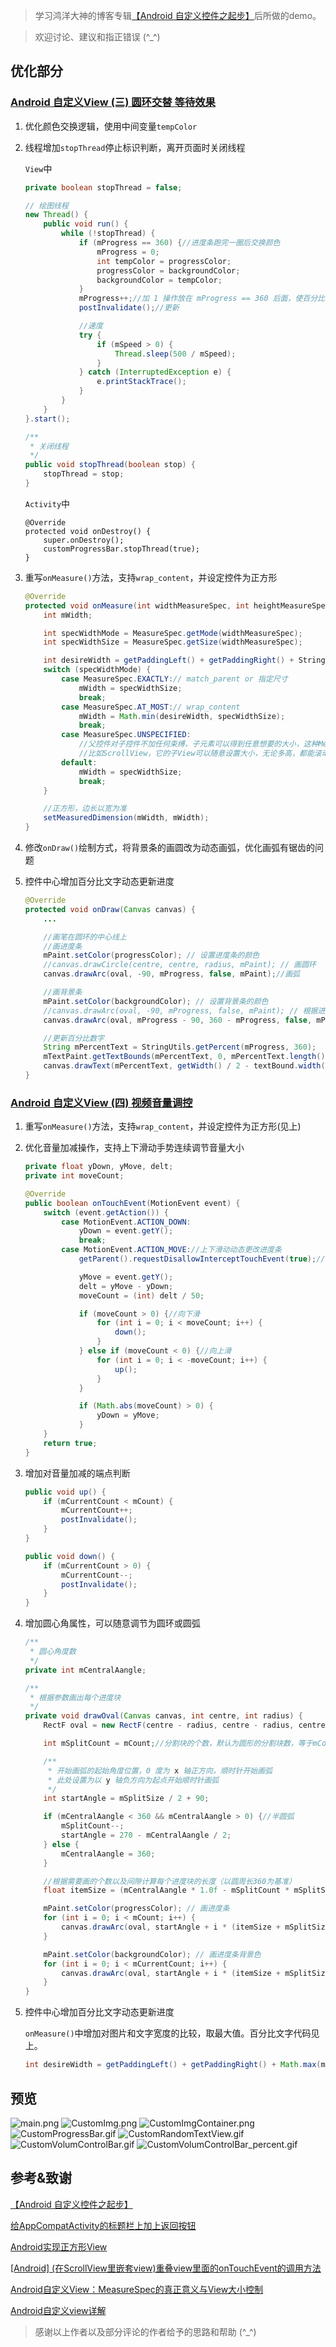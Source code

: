 > 学习鸿洋大神的博客专辑[【Android 自定义控件之起步】](http://blog.csdn.net/lmj623565791/article/category/2680591)后所做的demo。

> 欢迎讨论、建议和指正错误 (^_^)

## 优化部分

### [Android 自定义View (三) 圆环交替 等待效果](http://blog.csdn.net/lmj623565791/article/details/24500107)
1. 优化颜色交换逻辑，使用中间变量`tempColor`
2. 线程增加`stopThread`停止标识判断，离开页面时关闭线程

    `View`中
    
    ``` java
    private boolean stopThread = false;
    
    // 绘图线程
    new Thread() {
        public void run() {
            while (!stopThread) {
                if (mProgress == 360) {//进度条跑完一圈后交换颜色
                    mProgress = 0;
                    int tempColor = progressColor;
                    progressColor = backgroundColor;
                    backgroundColor = tempColor;
                }
                mProgress++;//加 1 操作放在 mProgress == 360 后面，使百分比可以显示 100% ，再从 0% 开始
                postInvalidate();//更新

                //速度
                try {
                    if (mSpeed > 0) {
                        Thread.sleep(500 / mSpeed);
                    }
                } catch (InterruptedException e) {
                    e.printStackTrace();
                }
            }
        }
    }.start();
    
    /**
     * 关闭线程
     */
    public void stopThread(boolean stop) {
        stopThread = stop;
    }
    ```       

    `Activity`中
    
    ```
    @Override
    protected void onDestroy() {
        super.onDestroy();
        customProgressBar.stopThread(true);
    }
    ```

3. 重写`onMeasure()`方法，支持`wrap_content`，并设定控件为正方形

    ``` java
    @Override
    protected void onMeasure(int widthMeasureSpec, int heightMeasureSpec) {
        int mWidth;

        int specWidthMode = MeasureSpec.getMode(widthMeasureSpec);
        int specWidthSize = MeasureSpec.getSize(widthMeasureSpec);

        int desireWidth = getPaddingLeft() + getPaddingRight() + StringUtils.getDip(mContext, DEFAULT_SIZE);
        switch (specWidthMode) {
            case MeasureSpec.EXACTLY:// match_parent or 指定尺寸
                mWidth = specWidthSize;
                break;
            case MeasureSpec.AT_MOST:// wrap_content
                mWidth = Math.min(desireWidth, specWidthSize);
                break;
            case MeasureSpec.UNSPECIFIED:
                //父控件对子控件不加任何束缚，子元素可以得到任意想要的大小，这种MeasureSpec一般是由父控件自身的特性决定的。
                //比如ScrollView，它的子View可以随意设置大小，无论多高，都能滚动显示，这个时候，尺寸就选择自己需要的尺寸size。
            default:
                mWidth = specWidthSize;
                break;
        }

        //正方形，边长以宽为准
        setMeasuredDimension(mWidth, mWidth);
    }
    ```

4. 修改`onDraw()`绘制方式，将背景条的画圆改为动态画弧，优化画弧有锯齿的问题
5. 控件中心增加百分比文字动态更新进度

    ``` java
    @Override
    protected void onDraw(Canvas canvas) {
        ...

        //画笔在圆环的中心线上
        //画进度条
        mPaint.setColor(progressColor); // 设置进度条的颜色
        //canvas.drawCircle(centre, centre, radius, mPaint); // 画圆环
        canvas.drawArc(oval, -90, mProgress, false, mPaint);//画弧

        //画背景条
        mPaint.setColor(backgroundColor); // 设置背景条的颜色
        //canvas.drawArc(oval, -90, mProgress, false, mPaint); // 根据进度画圆弧
        canvas.drawArc(oval, mProgress - 90, 360 - mProgress, false, mPaint);//画弧

        //更新百分比数字
        String mPercentText = StringUtils.getPercent(mProgress, 360);
        mTextPaint.getTextBounds(mPercentText, 0, mPercentText.length(), textBound);
        canvas.drawText(mPercentText, getWidth() / 2 - textBound.width() / 2, getHeight() / 2 + textBound.height() / 2, mTextPaint);
    }
    ```

### [Android 自定义View (四) 视频音量调控](http://blog.csdn.net/lmj623565791/article/details/24529807)
1. 重写`onMeasure()`方法，支持`wrap_content`，并设定控件为正方形(见上)
2. 优化音量加减操作，支持上下滑动手势连续调节音量大小

    ``` java
    private float yDown, yMove, delt;
    private int moveCount;

    @Override
    public boolean onTouchEvent(MotionEvent event) {
        switch (event.getAction()) {
            case MotionEvent.ACTION_DOWN:
                yDown = event.getY();
                break;
            case MotionEvent.ACTION_MOVE://上下滑动动态更改进度条
                getParent().requestDisallowInterceptTouchEvent(true);//不让父 view 拦截触摸事件

                yMove = event.getY();
                delt = yMove - yDown;
                moveCount = (int) delt / 50;

                if (moveCount > 0) {//向下滑
                    for (int i = 0; i < moveCount; i++) {
                        down();
                    }
                } else if (moveCount < 0) {//向上滑
                    for (int i = 0; i < -moveCount; i++) {
                        up();
                    }
                }

                if (Math.abs(moveCount) > 0) {
                    yDown = yMove;
                }
        }
        return true;
    }
    ```

3. 增加对音量加减的端点判断

    ``` java
    public void up() {
        if (mCurrentCount < mCount) {
            mCurrentCount++;
            postInvalidate();
        }
    }

    public void down() {
        if (mCurrentCount > 0) {
            mCurrentCount--;
            postInvalidate();
        }
    }
    ```

4. 增加圆心角属性，可以随意调节为圆环或圆弧

    ``` java
    /**
     * 圆心角度数
     */
    private int mCentralAangle;
    
    /**
     * 根据参数画出每个进度块
     */
    private void drawOval(Canvas canvas, int centre, int radius) {
        RectF oval = new RectF(centre - radius, centre - radius, centre + radius, centre + radius); // 用于定义的圆弧的形状和大小的界限

        int mSplitCount = mCount;//分割块的个数，默认为圆形的分割块数，等于mCount

        /**
         * 开始画弧的起始角度位置，0 度为 x 轴正方向，顺时针开始画弧
         * 此处设置为以 y 轴负方向为起点开始顺时针画弧
         */
        int startAngle = mSplitSize / 2 + 90;

        if (mCentralAangle < 360 && mCentralAangle > 0) {//半圆弧
            mSplitCount--;
            startAngle = 270 - mCentralAangle / 2;
        } else {
            mCentralAangle = 360;
        }

        //根据需要画的个数以及间隙计算每个进度块的长度（以圆周长360为基准）
        float itemSize = (mCentralAangle * 1.0f - mSplitCount * mSplitSize) / mCount;

        mPaint.setColor(progressColor); // 画进度条
        for (int i = 0; i < mCount; i++) {
            canvas.drawArc(oval, startAngle + i * (itemSize + mSplitSize), itemSize, false, mPaint); // 根据进度画圆弧
        }

        mPaint.setColor(backgroundColor); // 画进度条背景色
        for (int i = 0; i < mCurrentCount; i++) {
            canvas.drawArc(oval, startAngle + i * (itemSize + mSplitSize), itemSize, false, mPaint); // 根据进度画圆弧
        }
    }
    ```

5. 控件中心增加百分比文字动态更新进度

    `onMeasure()`中增加对图片和文字宽度的比较，取最大值。百分比文字代码见上。
    
    ``` java
    int desireWidth = getPaddingLeft() + getPaddingRight() + Math.max(mTextBound.width(), mImage.getWidth());// 由图片和文字决定的宽
    ```

## 预览
![main.png](/preview/pic/main.png)
![CustomImg.png](/preview/pic/CustomImg.png)
![CustomImgContainer.png](/preview/pic/CustomImgContainer.png)
![CustomProgressBar.gif](/preview/gif/CustomProgressBar.gif)
![CustomRandomTextView.gif](/preview/gif/CustomRandomTextView.gif)
![CustomVolumControlBar.gif](/preview/gif/CustomVolumControlBar.gif)
![CustomVolumControlBar_percent.gif](/preview/gif/CustomVolumControlBar_percent.gif)

## 参考&amp;致谢
[【Android 自定义控件之起步】](http://blog.csdn.net/lmj623565791/article/category/2680591)

[给AppCompatActivity的标题栏上加上返回按钮](http://www.jianshu.com/p/3600b2178afa)

[Android实现正方形View](http://blog.csdn.net/qjay_dev/article/details/46852859)

[[Android] (在ScrollView里嵌套view)重叠view里面的onTouchEvent的调用方法](http://www.cnblogs.com/rossoneri/p/3994662.html)

[Android自定义View：MeasureSpec的真正意义与View大小控制](https://segmentfault.com/a/1190000007948959)

[Android自定义view详解](https://shaohui.me/2016/07/08/Android%E8%87%AA%E5%AE%9A%E4%B9%89view%E8%AF%A6%E8%A7%A3/)

> 感谢以上作者以及部分评论的作者给予的思路和帮助 (^_^)

